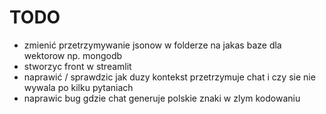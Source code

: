 # TODO
- zmienić przetrzymywanie jsonow w folderze na jakas baze dla wektorow np. mongodb
- stworzyc front w streamlit
- naprawić / sprawdzic jak duzy kontekst przetrzymuje chat i czy sie nie wywala po kilku pytaniach
- naprawic bug gdzie chat generuje polskie znaki w zlym kodowaniu

